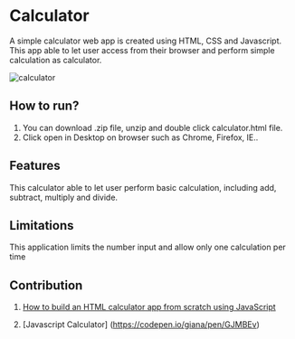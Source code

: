 # Calculator
A simple calculator web app is created using HTML, CSS and Javascript. This app able to let user access from their browser and perform simple calculation as calculator. 

![calculator](https://user-images.githubusercontent.com/22289585/44197843-62c19e80-a172-11e8-8542-430b5d525de7.JPG)

## How to run?
1. You can download .zip file, unzip and double click calculator.html file.
2. Click open in Desktop on browser such as Chrome, Firefox, IE..

## Features
This calculator able to let user perform basic calculation, including add, subtract, multiply and divide.

## Limitations
This application limits the number input and allow only one calculation per time

## Contribution
1. [How to build an HTML calculator app from scratch using JavaScript ](https://medium.freecodecamp.org/how-to-build-an-html-calculator-app-from-scratch-using-javascript-4454b8714b98)

2. [Javascript Calculator] (https://codepen.io/giana/pen/GJMBEv)

